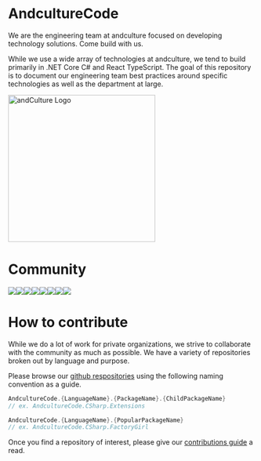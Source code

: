# AndcultureCode

We are the engineering team at andculture focused on developing technology solutions. Come build with us.

While we use a wide array of technologies at andculture, we tend to build primarily in .NET Core C# and React TypeScript. The goal of this repository is to document our engineering team best practices around specific technologies as well as the department at large.

<img src="https://avatars3.githubusercontent.com/u/32297579?s=460&v=4" alt="andCulture Logo" width="300" />

# Community

[![](https://sourcerer.io/fame/wintondeshong/AndcultureCode/AndcultureCode/images/0)](https://sourcerer.io/fame/wintondeshong/AndcultureCode/AndcultureCode/links/0)[![](https://sourcerer.io/fame/wintondeshong/AndcultureCode/AndcultureCode/images/1)](https://sourcerer.io/fame/wintondeshong/AndcultureCode/AndcultureCode/links/1)[![](https://sourcerer.io/fame/wintondeshong/AndcultureCode/AndcultureCode/images/2)](https://sourcerer.io/fame/wintondeshong/AndcultureCode/AndcultureCode/links/2)[![](https://sourcerer.io/fame/wintondeshong/AndcultureCode/AndcultureCode/images/3)](https://sourcerer.io/fame/wintondeshong/AndcultureCode/AndcultureCode/links/3)[![](https://sourcerer.io/fame/wintondeshong/AndcultureCode/AndcultureCode/images/4)](https://sourcerer.io/fame/wintondeshong/AndcultureCode/AndcultureCode/links/4)[![](https://sourcerer.io/fame/wintondeshong/AndcultureCode/AndcultureCode/images/5)](https://sourcerer.io/fame/wintondeshong/AndcultureCode/AndcultureCode/links/5)[![](https://sourcerer.io/fame/wintondeshong/AndcultureCode/AndcultureCode/images/6)](https://sourcerer.io/fame/wintondeshong/AndcultureCode/AndcultureCode/links/6)[![](https://sourcerer.io/fame/wintondeshong/AndcultureCode/AndcultureCode/images/7)](https://sourcerer.io/fame/wintondeshong/AndcultureCode/AndcultureCode/links/7)

# How to contribute

While we do a lot of work for private organizations, we strive to collaborate with the community as much as possible. We have a variety of repositories broken out by language and purpose.

Please browse our [github respositories](https://github.com/AndcultureCode?tab=repositories) using the following naming convention as a guide.

```csharp
AndcultureCode.{LanguageName}.{PackageName}.{ChildPackageName}
// ex. AndcultureCode.CSharp.Extensions

AndcultureCode.{LanguageName}.{PopularPackageName}
// ex. AndcultureCode.CSharp.FactoryGirl
```

Once you find a repository of interest, please give our [contributions guide](CONTRIBUTING.md) a read.
